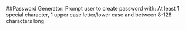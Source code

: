 ##Password Generator: 
Prompt user to create password with: At least 1 special character, 1 upper case letter/lower case and between
8-128 characters long 

